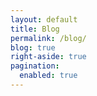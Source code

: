 ```yaml
---
layout: default
title: Blog
permalink: /blog/
blog: true
right-aside: true
pagination:
  enabled: true
---
```

